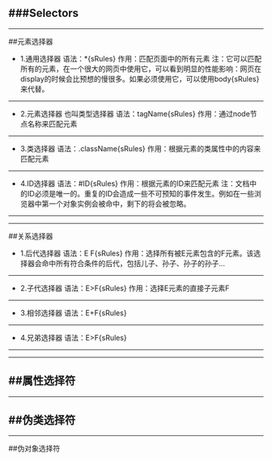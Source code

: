 ###Selectors
----
----
##元素选择器
- 1.通用选择器
    语法：*{sRules}
    作用：匹配页面中的所有元素
    注：它可以匹配所有的元素，在一个很大的网页中使用它，可以看到明显的性能影响：网页在display的时候会比预想的慢很多。如果必须使用它，可以使用body{sRules}来代替。
----
- 2.元素选择器
    也叫类型选择器
    语法：tagName{sRules}
    作用：通过node节点名称来匹配元素
----
- 3.类选择器
    语法：.className{sRules}
    作用：根据元素的类属性中的内容来匹配元素
----
- 4.ID选择器
    语法：#ID{sRules}
    作用：根据元素的ID来匹配元素
    注：文档中的ID必须是唯一的。重复的ID会造成一些不可预知的事件发生。例如在一些浏览器中第一个对象实例会被命中，剩下的将会被忽略。
----
----
##关系选择器
- 1.后代选择器
    语法：E F{sRules}
    作用：选择所有被E元素包含的F元素。该选择器会命中所有符合条件的后代，包括儿子、孙子、孙子的孙子...
----
- 2.子代选择器
    语法：E>F{sRules}
    作用：选择E元素的直接子元素F
----
- 3.相邻选择器
    语法：E+F{sRules}
----
- 4.兄弟选择器
    语法：E>F{sRules}
----
----
##属性选择符
----
----
##伪类选择符
----
----
##伪对象选择符


